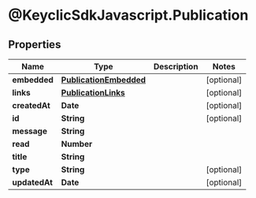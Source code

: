 # @KeyclicSdkJavascript.Publication

## Properties
Name | Type | Description | Notes
------------ | ------------- | ------------- | -------------
**embedded** | [**PublicationEmbedded**](PublicationEmbedded.md) |  | [optional] 
**links** | [**PublicationLinks**](PublicationLinks.md) |  | [optional] 
**createdAt** | **Date** |  | [optional] 
**id** | **String** |  | [optional] 
**message** | **String** |  | 
**read** | **Number** |  | 
**title** | **String** |  | 
**type** | **String** |  | [optional] 
**updatedAt** | **Date** |  | [optional] 


